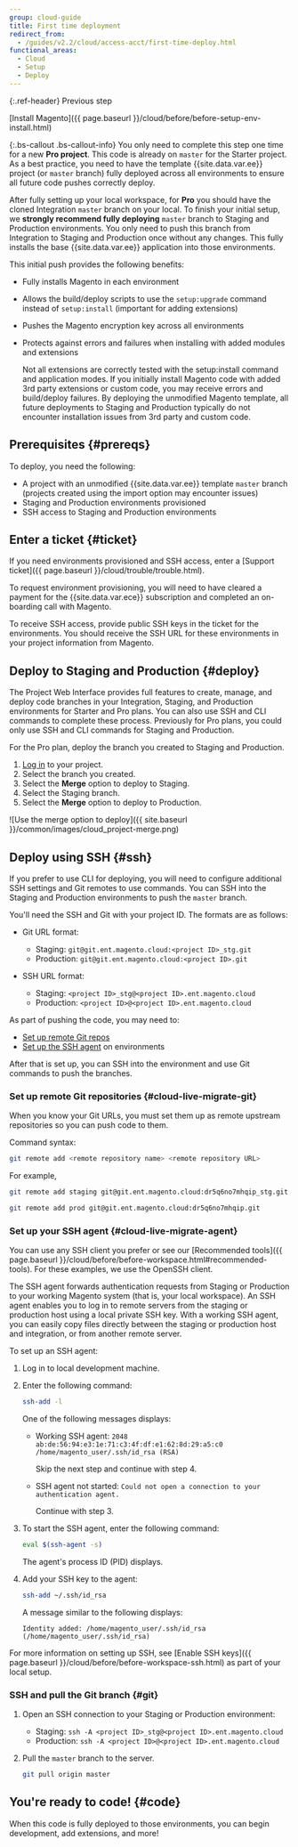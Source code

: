 ```yaml
---
group: cloud-guide
title: First time deployment
redirect_from:
  - /guides/v2.2/cloud/access-acct/first-time-deploy.html
functional_areas:
  - Cloud
  - Setup
  - Deploy
---
```


{:.ref-header}
Previous step

[Install Magento]({{ page.baseurl }}/cloud/before/before-setup-env-install.html)

{:.bs-callout .bs-callout-info}
You only need to complete this step one time for a new **Pro project**. This code is already on `master` for the Starter project. As a best practice, you need to have the template {{site.data.var.ee}} project (or `master` branch) fully deployed across all environments to ensure all future code pushes correctly deploy.

After fully setting up your local workspace, for **Pro** you should have the cloned Integration `master` branch on your local. To finish your initial setup, we **strongly recommend fully deploying** `master` branch to Staging and Production environments. You only need to push this branch from Integration to Staging and Production once without any changes. This fully installs the base {{site.data.var.ee}} application into those environments.

This initial push provides the following benefits:

* Fully installs Magento in each environment
* Allows the build/deploy scripts to use the `setup:upgrade` command instead of `setup:install` (important for adding extensions)
* Pushes the Magento encryption key across all environments
* Protects against errors and failures when installing with added modules and extensions

  Not all extensions are correctly tested with the setup:install command and application modes. If you initially install Magento code with added 3rd party extensions or custom code, you may receive errors and build/deploy failures. By deploying the unmodified Magento template, all future deployments to Staging and Production typically do not encounter installation issues from 3rd party and custom code.

## Prerequisites {#prereqs}

To deploy, you need the following:

* A project with an unmodified {{site.data.var.ee}} template `master` branch (projects created using the import option may encounter issues)
* Staging and Production environments provisioned
* SSH access to Staging and Production environments

## Enter a ticket {#ticket}

If you need environments provisioned and SSH access, enter a [Support ticket]({{ page.baseurl }}/cloud/trouble/trouble.html).

To request environment provisioning, you will need to have cleared a payment for the {{site.data.var.ece}} subscription and completed an on-boarding call with Magento.

To receive SSH access, provide public SSH keys in the ticket for the environments. You should receive the SSH URL for these environments in your project information from Magento.

## Deploy to Staging and Production {#deploy}

The Project Web Interface provides full features to create, manage, and deploy code branches in your Integration, Staging, and Production environments for Starter and Pro plans. You can also use SSH and CLI commands to complete these process. Previously for Pro plans, you could only use SSH and CLI commands for Staging and Production.

For the Pro plan, deploy the branch you created to Staging and Production.

1. [Log in](https://accounts.magento.cloud) to your project.
2. Select the branch you created.
3. Select the **Merge** option to deploy to Staging.
4. Select the Staging branch.
5. Select the **Merge** option to deploy to Production.

![Use the merge option to deploy]({{ site.baseurl }}/common/images/cloud_project-merge.png)

## Deploy using SSH {#ssh}

If you prefer to use CLI for deploying, you will need to configure additional SSH settings and Git remotes to use commands. You can SSH into the Staging and Production environments to push the `master` branch.

You'll need the SSH and Git with your project ID. The formats are as follows:

*	Git URL format:

	*	Staging: `git@git.ent.magento.cloud:<project ID>_stg.git`
	*	Production: `git@git.ent.magento.cloud:<project ID>.git`

*	SSH URL format:

	*	Staging: `<project ID>_stg@<project ID>.ent.magento.cloud`
	*	Production: `<project ID>@<project ID>.ent.magento.cloud`

As part of pushing the code, you may need to:

* [Set up remote Git repos](#cloud-live-migrate-git)
* [Set up the SSH agent](#cloud-live-migrate-agent) on environments

After that is set up, you can SSH into the environment and use Git commands to push the branches.

### Set up remote Git repositories {#cloud-live-migrate-git}

When you know your Git URLs, you must set them up as remote upstream repositories so you can push code to them.

Command syntax:

```bash
git remote add <remote repository name> <remote repository URL>
```

For example,

```bash
git remote add staging git@git.ent.magento.cloud:dr5q6no7mhqip_stg.git
```

```bash
git remote add prod git@git.ent.magento.cloud:dr5q6no7mhqip.git
```

### Set up your SSH agent {#cloud-live-migrate-agent}

You can use any SSH client you prefer or see our [Recommended tools]({{ page.baseurl }}/cloud/before/before-workspace.html#recommended-tools). For these examples, we use the OpenSSH client.

The SSH agent forwards authentication requests from Staging or Production to your working Magento system (that is, your local workspace). An SSH agent enables you to log in to remote servers from the staging or production host using a local private SSH key. With a working SSH agent, you can easily copy files directly between the staging or production host and integration, or from another remote server.

To set up an SSH agent:

1.	Log in to local development machine.
2.	Enter the following command:

    ```bash
    ssh-add -l
    ```

    One of the following messages displays:

	*	Working SSH agent: `2048 ab:de:56:94:e3:1e:71:c3:4f:df:e1:62:8d:29:a5:c0 /home/magento_user/.ssh/id_rsa (RSA)`

		Skip the next step and continue with step 4.
	*	SSH agent not started: `Could not open a connection to your authentication agent.`

		Continue with step 3.

3.	To start the SSH agent, enter the following command:

    ```bash
    eval $(ssh-agent -s)
    ```

    The agent's process ID (PID) displays.

4.	Add your SSH key to the agent:

    ```bash
    ssh-add ~/.ssh/id_rsa
    ```

    A message similar to the following displays:

    ```terminal
    Identity added: /home/magento_user/.ssh/id_rsa (/home/magento_user/.ssh/id_rsa)
    ```

For more information on setting up SSH, see [Enable SSH keys]({{ page.baseurl }}/cloud/before/before-workspace-ssh.html) as part of your local setup.

### SSH and pull the Git branch {#git}

1. Open an SSH connection to your Staging or Production environment:

    * Staging: `ssh -A <project ID>_stg@<project ID>.ent.magento.cloud`
    * Production: `ssh -A <project ID>@<project ID>.ent.magento.cloud`
2. Pull the `master` branch to the server.

    ```bash
    git pull origin master
    ```

## You're ready to code! {#code}

When this code is fully deployed to those environments, you can begin development, add extensions, and more!
